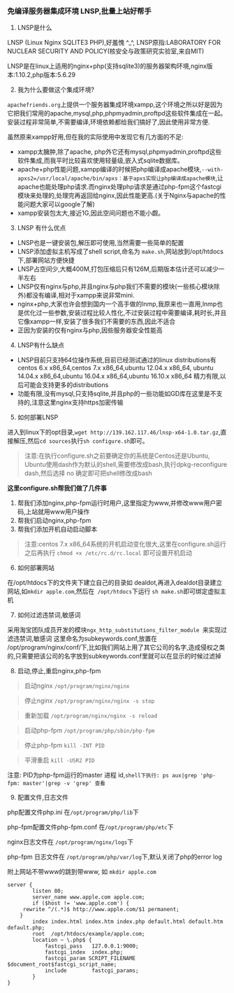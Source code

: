 ### 免编译服务器集成环境 LNSP,批量上站好帮手

1. LNSP是什么

LNSP (Linux Nginx SQLITE3 PHP),好羞愧 ^\_\^, LNSP原指:LABORATORY FOR NUCLEAR SECURITY AND POLICY(核安全与政策研究实验室,来自MIT)

LNSP是在linux上适用的nginx+php(支持sqlite3)的服务器架构环境,nginx版本:1.10.2,php版本:5.6.29

2. 我为什么要做这个集成环境?

`apachefriends.org`上提供一个服务器集成环境xampp,这个环境之所以好是因为它把我们常用的apache,mysql,php,phpmyadmin,proftpd这些软件集成在一起。安装过程非常简单,不需要编译,环境依赖都给我们搞好了,因此使用非常方便.

虽然原来xampp好用,但在我的实际使用中发现它有几方面的不足:
- xampp太臃肿,除了apache, php外它还有mysql,phpmyadmin,proftpd这些软件集成,而我平时比较喜欢使用轻量级,嵌入式sqlite数据库。
- apache+php性能问题,xampp编译的时候把php编译成apache模块,`--with-apxs2=/usr/local/apache/bin/apxs：基于apxs实现让php编译成apache模块`,让apache也能处理php请求.而nginx处理php请求是通过php-fpm这个fastcgi模块来处理的,处理完再返回给nginx,因此性能更高.(关于Nginx与apache的性能问题大家可以google了解)
- xampp安装包太大,接近1G,因此空间问题也不能小觑。

3. LNSP 有什么优点
- LNSP也是一键安装包,解压即可使用,当然需要一些简单的配置
- LNSP添加虚拟主机写成了shell script,命名为 `make.sh`,网站放到/opt/htdocs下,部署网站方便快捷
- LNSP占空间少,大概400M,打包压缩后只有126M,后期版本估计还可以减少一半左右
- LNSP仅有nginx与php,并且nginx与php我们不需要的模块(一些核心模块除外)都没有编译,相对于xampp来说非常mini.
- nginx+php,大家也许会想到国内一个高手做的lnmp,我原来也一直用,lnmp也是优化过一些参数,安装过程比较人性化,不过安装过程中需要编译,耗时长,并且它像xampp一样,安装了很多我们不需要的东西,因此不适合
- 正因为安装的仅有nginx与php,因些服务器安全性能高

4. LNSP有什么缺点
- LNSP目前只支持64位操作系统,目前已经测试通过的linux distributions有centos 6.x x86_64,centos 7.x x86_64,ubuntu 12.04.x x86_64, ubuntu 14.04.x x86_64,ubuntu 16.04.x x86_64,ubuntu 16.10.x x86_64 精力有限,以后可能会支持更多的distributions
- 功能有限,没有mysql,只支持sqlite,并且php的一些功能如GD库在这里是不支持的,注意这里nginx支持https加密传输

5. 如何部署LNSP

进入到linux下的opt目录,`wget http://139.162.117.46/lnsp-x64-1.0.tar.gz`,直接解压,然后`cd sources`执行`sh configure.sh`即可。

> 注意:在执行configure.sh之前要确定你的系统是Centos还是Ubuntu, Ubuntu使用dash作为默认的shell,需要修改成bash,执行dpkg-reconfigure dash,然后选择 no 确定即可把shell修改成bash


**这里configure.sh帮我们做了几件事**
1. 帮我们添加nginx,php-fpm运行时用户,这里指定为www,并修改www用户密码,上站就用www用户操作
2. 帮我们启动nginx,php-fpm
3. 帮我们添加开机自动启动脚本

> 注意:centos 7.x x86_64系统的开机启动变化很大,这里在configure.sh运行之后再执行 `chmod +x /etc/rc.d/rc.local`  即可设置开机启动


6. 如何部署网站

 在/opt/htdocs下的文件夹下建立自己的目录如 dealdot,再进入dealdot目录建立网站,如`mkdir apple.com`,然后在` /opt/htdocs`下运行 `sh make.sh`即可绑定虚拟主机
 
7. 如何过滤违禁词,敏感词

采用淘宝团队成员开发的模块`ngx_http_substitutions_filter_module `来实现过滤违禁词,敏感词
这里命名为subkeywords.conf,放置在 /opt/program/nginx/conf/下,比如我们网站上用了其它公司的名字,造成侵权之类的,只需要把该公司的名字放到subkeywords.conf里就可以在显示的时候过滤掉

8. 启动,停止,重启nginx,php-fpm

> 启动nginx `/opt/program/nginx/nginx`

> 停止nginx `/opt/program/nginx/nginx -s stop`

> 重新加载 `/opt/program/nginx/nginx -s reload`

> 启动php-fpm `/opt/program/php/sbin/php-fpm`

> 停止php-fpm `kill -INT PID`

> 平滑重启 `kill -USR2 PID`

注意: PID为php-fpm运行的master 进程 id,`shell下执行: ps aux|grep 'php-fpm: master'|grep -v 'grep' 查看`

9. 配置文件,日志文件

php配置文件php.ini 在`/opt/program/php/lib`下

php-fpm配置文件php-fpm.conf 在`/opt/program/php/etc`下

nginx日志文件在 `/opt/program/nginx/logs`下

php-fpm 日志文件在 `/opt/program/php/var/log`下,默认关闭了php的error log

附上网站不带www的跳到带www, 如 `mkdir apple.com`
```
server {
        listen 80;
        server_name www.apple.com apple.com;
        if ($host != 'www.apple.com') {
	 rewrite ^/(.*)$ http://www.apple.com/$1 permanent;
	}
        index index.html index.htm index.php default.html default.htm default.php;
        root  /opt/htdocs/example/apple.com;
        location ~ \.php$ {
            fastcgi_pass   127.0.0.1:9000;
            fastcgi_index  index.php;
            fastcgi_param SCRIPT_FILENAME $document_root$fastcgi_script_name;
            include        fastcgi_params;
        }
}
```
